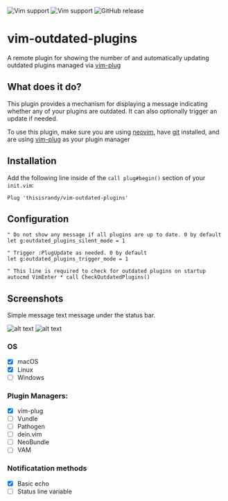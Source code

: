 ![Vim support](https://img.shields.io/badge/vim-unsupported-red.svg?style=flat-square)
![Vim support](https://img.shields.io/badge/neovim-supported-green.svg?style=flat-square)
![GitHub release](https://img.shields.io/github/release/semanser/vim-outdated-plugins.svg?style=flat-square)

# vim-outdated-plugins

A remote plugin for showing the number of and automatically updating outdated
plugins managed via [vim-plug](https://github.com/junegunn/vim-plug)

## What does it do?

This plugin provides a mechanism for displaying a message indicating whether any
of your plugins are outdated. It can also optionally trigger an update if
needed.

To use this plugin, make sure you are using [neovim](https://neovim.io/), have
[git](https://git-scm.com) installed, and are using
[vim-plug](https://github.com/junegunn/vim-plug) as your plugin manager

## Installation

Add the following line inside of the `call plug#begin()` section of your
`init.vim`:

```vim
Plug 'thisisrandy/vim-outdated-plugins'
```

## Configuration

```vim
" Do not show any message if all plugins are up to date. 0 by default
let g:outdated_plugins_silent_mode = 1

" Trigger :PlugUpdate as needed. 0 by default
let g:outdated_plugins_trigger_mode = 1

" This line is required to check for outdated plugins on startup
autocmd VimEnter * call CheckOutdatedPlugins()
```

## Screenshots

Simple message text message under the status bar.

![alt text](https://raw.githubusercontent.com/semanser/vim-outdated-plugins/master/images/outdated.png)
![alt text](https://raw.githubusercontent.com/semanser/vim-outdated-plugins/master/images/updated.png)

### OS

- [x] macOS
- [x] Linux
- [ ] Windows

### Plugin Managers:

- [x] vim-plug
- [ ] Vundle
- [ ] Pathogen
- [ ] dein.vim
- [ ] NeoBundle
- [ ] VAM

### Notificatation methods

- [x] Basic echo
- [ ] Status line variable
